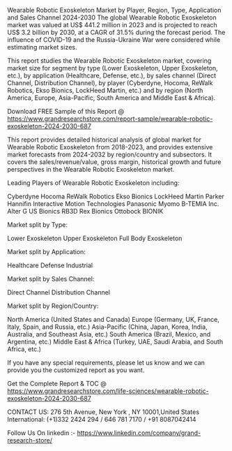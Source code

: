 Wearable Robotic Exoskeleton Market by Player, Region, Type, Application and Sales Channel 2024-2030
The global Wearable Robotic Exoskeleton market was valued at US$ 441.2 million in 2023 and is projected to reach US$ 3.2 billion by 2030, at a CAGR of 31.5% during the forecast period. The influence of COVID-19 and the Russia-Ukraine War were considered while estimating market sizes.

This report studies the Wearable Robotic Exoskeleton market, covering market size for segment by type (Lower Exoskeleton, Upper Exoskeleton, etc.), by application (Healthcare, Defense, etc.), by sales channel (Direct Channel, Distribution Channel), by player (Cyberdyne, Hocoma, ReWalk Robotics, Ekso Bionics, LockHeed Martin, etc.) and by region (North America, Europe, Asia-Pacific, South America and Middle East & Africa).

Download FREE Sample of this Report @ https://www.grandresearchstore.com/report-sample/wearable-robotic-exoskeleton-2024-2030-687

This report provides detailed historical analysis of global market for Wearable Robotic Exoskeleton from 2018-2023, and provides extensive market forecasts from 2024-2032 by region/country and subsectors. It covers the sales/revenue/value, gross margin, historical growth and future perspectives in the Wearable Robotic Exoskeleton market.

Leading Players of Wearable Robotic Exoskeleton including:

Cyberdyne
Hocoma
ReWalk Robotics
Ekso Bionics
LockHeed Martin
Parker Hannifin
Interactive Motion Technologies
Panasonic
Myomo
B-TEMIA Inc.
Alter G
US Bionics
RB3D
Rex Bionics
Ottobock
BIONIK

Market split by Type:

Lower Exoskeleton
Upper Exoskeleton
Full Body Exoskeleton

Market split by Application:

Healthcare
Defense
Industrial

Market split by Sales Channel:

Direct Channel
Distribution Channel

Market split by Region/Country:

North America (United States and Canada)
Europe (Germany, UK, France, Italy, Spain, and Russia, etc.)
Asia-Pacific (China, Japan, Korea, India, Australia, and Southeast Asia, etc.)
South America (Brazil, Mexico, and Argentina, etc.)
Middle East & Africa (Turkey, UAE, Saudi Arabia, and South Africa, etc.)

If you have any special requirements, please let us know and we can provide you the customized report as you want.

Get the Complete Report & TOC @ https://www.grandresearchstore.com/life-sciences/wearable-robotic-exoskeleton-2024-2030-687

CONTACT US:
276 5th Avenue, New York , NY 10001,United States
International: (+1)332 2424 294 / 646 781 7170 / +91 8087042414

Follow Us On linkedin :- https://www.linkedin.com/company/grand-research-store/
